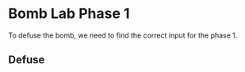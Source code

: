# Bomb Lab Phase 1
To defuse the bomb, we need to find the correct input for the phase 1.
## Defuse
### 
